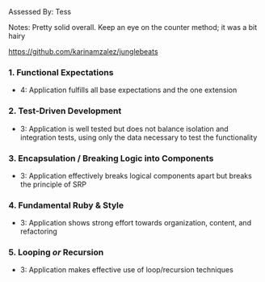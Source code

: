 Assessed By: Tess

Notes: Pretty solid overall. Keep an eye on the counter method; it was a bit hairy

https://github.com/karinamzalez/junglebeats

### 1. Functional Expectations

* 4: Application fulfills all base expectations and the one extension

### 2. Test-Driven Development

* 3: Application is well tested but does not balance isolation and integration tests, using only the data necessary to test the functionality

### 3. Encapsulation / Breaking Logic into Components

* 3: Application effectively breaks logical components apart but breaks the principle of SRP

### 4. Fundamental Ruby & Style

* 3:  Application shows strong effort towards organization, content, and refactoring

### 5. Looping *or* Recursion

* 3: Application makes effective use of loop/recursion techniques

